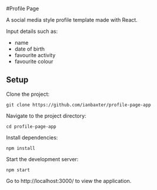 #Profile Page

A social media style profile template made with React.

Input details such as:

- name
- date of birth
- favourite activity
- favourite colour

## Setup

Clone the project:

```
git clone https://github.com/ianbaxter/profile-page-app
```

Navigate to the project directory:

```
cd profile-page-app
```

Install dependencies:

```
npm install
```

Start the development server:

```
npm start
```

Go to http://localhost:3000/ to view the application.
